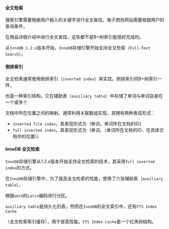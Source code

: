 #### 全文检索

搜索引擎需要根据用户输入的关键字进行全文查找，电子商务网站需要根据用户的查询条件，

在商品详细介绍中进行全文查找，这些都不是B+树索引能很好完成的。

从`InnoDB 1.2.x`版本开始，`InnoDB`存储引擎开始支持全文检索（`Full-Text Search`）。



#### 倒排索引

全文检索通常使用倒排索引（`inverted index`）来实现。倒排索引同B+树索引一样，

也是一种索引结构。它在辅助表（`auxiliary table`）中存储了单词与单词自身在一个或多个

文档中所在位置之间的映射。通常利用关联数组实现，其拥有两种表现形式：

* `inverted file index`，其表现形式为｛单词，单词所在文档的ID｝
* `full inverted index`，其表现形式为｛单词，（单词所在文档的ID，在具体文档中的位置）｝



#### InnoDB 全文检索

`InnoDB`存储引擎从1.2.x版本开始支持全文检索的技术，其采用`full inverted index`的方式。

在`InnoDB`存储引擎中，为了提高全文检索的性能，使用了六张辅助表（`auxiliary table`），

根据`word`的`Latin`编码进行分区。

`auxiliary table`是持久化的表，然而在`InnoDB`的全文索引中，还有`FTS Index Cache`

（全文检索索引缓存），用于提高性能。`FTS Index Cache`是一个红黑树结构。
